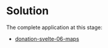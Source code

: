 # Solution

The complete application at this stage:

- [donation-svelte-06-maps](https://github.com/wit-hdip-comp-sci-2023/full-stack-lab-previews/tree/master/prj/donation/svelte/donation-svelte-06-maps)

